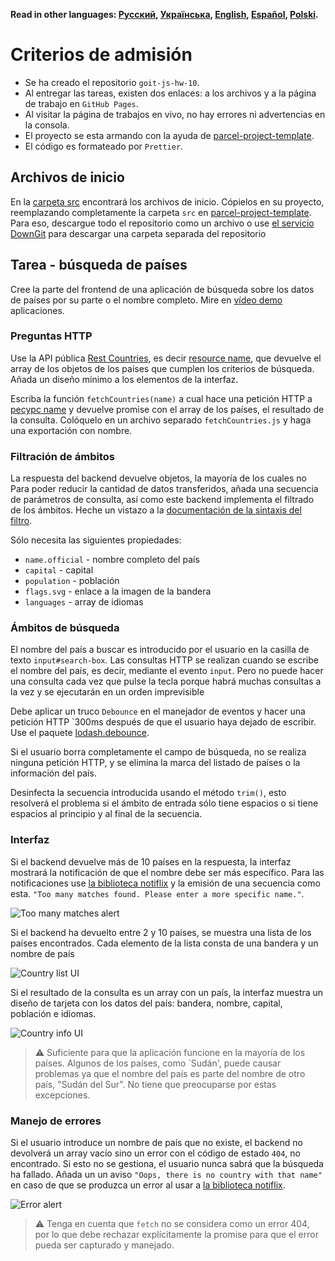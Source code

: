 **Read in other languages: [Русский](README.md), [Українська](README.ua.md),
[English](README.en.md), [Español](README.es.md), [Polski](README.pl.md).**

# Criterios de admisión

- Se ha creado el repositorio `goit-js-hw-10`.
- Al entregar las tareas, existen dos enlaces: a los archivos y a la
  página de trabajo en `GitHub Pages`.
- Al visitar la página de trabajos en vivo, no hay errores ni advertencias en la consola.
- El proyecto se esta armando con la ayuda de 
  [parcel-project-template](https://github.com/goitacademy/parcel-project-template).
- El código es formateado por `Prettier`.

## Archivos de inicio

En la [carpeta src](./src)  encontrará los archivos de inicio. Cópielos en su proyecto,
reemplazando completamente la carpeta `src` en
[parcel-project-template](https://github.com/goitacademy/parcel-project-template).
Para eso, descargue todo el repositorio como un archivo o use
[el servicio DownGit](https://downgit.github.io/) para descargar una carpeta separada del
repositorio

## Tarea - búsqueda de países

Cree la parte del frontend de una aplicación de búsqueda sobre los datos de países por su parte o el
nombre completo. Mire en
[vídeo demo](https://user-images.githubusercontent.com/17479434/131147741-7700e8c5-8744-4eea-8a8e-1c3d4635248a.mp4)
aplicaciones.

### Preguntas HTTP

Use la API pública [Rest Countries](https://restcountries.com/), es decir
[resource name](https://restcountries.com/#api-endpoints-v3-name), que devuelve
el array de los objetos de los países que cumplen los criterios de búsqueda. Añada un diseño
mínimo a los elementos de la interfaz.

Escriba la función `fetchCountries(name)` a cual hace una petición HTTP a
[ресурс name](https://restcountries.com/#api-endpoints-v3-name) y devuelve
promise con el array de los países, el resultado de la consulta. Colóquelo en un archivo separado
`fetchCountries.js` y haga una exportación con nombre.

### Filtración de ámbitos

La respuesta del backend devuelve objetos, la mayoría de los cuales no
 Para poder reducir la cantidad de datos transferidos, añada una secuencia de parámetros
de consulta, así como este backend implementa el filtrado de los ámbitos. Heche un vistazo a la
[documentación de la sintaxis del filtro](https://restcountries.com/#filter-response).

Sólo necesita las siguientes propiedades:

- `name.official` - nombre completo del país
- `capital` - capital
- `population` - población
- `flags.svg` - enlace a la imagen de la bandera
- `languages` - array de idiomas

### Ámbitos de búsqueda

El nombre del país a buscar es introducido por el usuario en la casilla de texto
`input#search-box`. Las consultas HTTP se realizan cuando se escribe el nombre del país, es decir, 
mediante el evento `input`. Pero no puede hacer una consulta cada vez que pulse la tecla
porque habrá muchas consultas a la vez y se ejecutarán en un orden 
imprevisible

Debe aplicar un truco `Debounce` en el manejador de eventos y hacer
una petición HTTP `300ms después de que el usuario haya dejado de escribir.
Use el paquete
[lodash.debounce](https://www.npmjs.com/package/lodash.debounce).

Si el usuario borra completamente el campo de búsqueda, no se realiza ninguna petición HTTP,
y se elimina la marca del listado de países o la información del país.

Desinfecta la secuencia introducida usando el método `trim()`, esto resolverá el problema si el
ámbito de entrada sólo tiene espacios o si tiene espacios al principio y al final de la secuencia.

### Interfaz

Si el backend devuelve más de 10 países en la respuesta, la interfaz mostrará la
notificación de que el nombre debe ser más específico. Para las notificaciones
use [la biblioteca notiflix](https://github.com/notiflix/Notiflix#readme) y
la emisión de una secuencia como esta.
`"Too many matches found. Please enter a more specific name."`.

![Too many matches alert](./preview/too-many-matches.png)

Si el backend ha devuelto entre 2 y 10 países, se muestra una lista de 
los países encontrados. Cada elemento de la lista consta de una bandera y un nombre de país

![Country list UI](./preview/country-list.png)

Si el resultado de la consulta es un array con un país, la interfaz muestra un
diseño de tarjeta con los datos del país: bandera, nombre, capital, población e 
idiomas.

![Country info UI](./preview/country-info.png)

> ⚠️ Suficiente para que la aplicación funcione en la mayoría de los países. Algunos
> de los países, como `Sudán', puede causar problemas ya que el nombre del país
> es parte del nombre de otro país, "Sudán del Sur". No tiene que preocuparse por
> estas excepciones.

### Manejo de errores

Si el usuario introduce un nombre de país que no existe, el backend no devolverá un array vacío 
sino un error con el código de estado `404`, no encontrado.  Si esto no se gestiona, el 
usuario nunca sabrá que la búsqueda ha fallado. Añada un
un aviso `"Oops, there is no country with that name"` en caso de que se produzca un error 
al usar a [la biblioteca notiflix](https://github.com/notiflix/Notiflix#readme).

![Error alert](./preview/error-alert.png)

> ⚠️ Tenga en cuenta que `fetch` no se considera como un error 404, por lo que debe
> rechazar explícitamente la promise para que el error pueda ser capturado y manejado.
